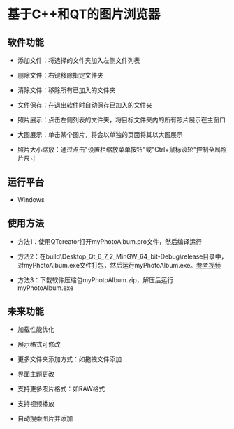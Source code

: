 # 基于C++和QT的图片浏览器

## 软件功能

- 添加文件：将选择的文件夹加入左侧文件列表

- 删除文件：右键移除指定文件夹

- 清除文件：移除所有已加入的文件夹

- 文件保存：在退出软件时自动保存已加入的文件夹

- 照片展示：点击左侧列表的文件夹，将目标文件夹内的所有照片展示在主窗口

- 大图展示：单击某个图片，将会以单独的页面将其以大图展示

- 照片大小缩放：通过点击"设置栏缩放菜单按钮"或"Ctrl+鼠标滚轮"控制全局照片尺寸

## 运行平台

- Windows

## 使用方法

- 方法1：使用QTcreator打开myPhotoAlbum.pro文件，然后编译运行

- 方法2：在build\Desktop_Qt_6_7_2_MinGW_64_bit-Debug\release目录中，对myPhotoAlbum.exe文件打包，然后运行myPhotoAlbum.exe。[参考视频](https://www.bilibili.com/video/BV1oN4y1d7mv/?share_source=copy_web&vd_source=0d41fbd9fabbe27397823e8ceaa6bb84)

- 方法3：下载软件压缩包myPhotoAlbum.zip，解压后运行myPhotoAlbum.exe

## 未来功能

- 加载性能优化

- 展示格式可修改

- 更多文件夹添加方式：如拖拽文件添加

- 界面主题更改

- 支持更多照片格式：如RAW格式

- 支持视频播放

- 自动搜索图片并添加